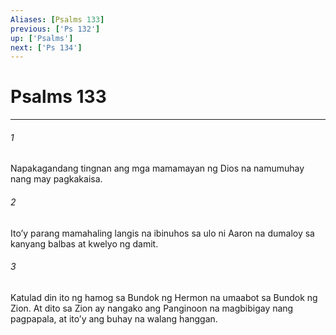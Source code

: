```yaml
---
Aliases: [Psalms 133]
previous: ['Ps 132']
up: ['Psalms']
next: ['Ps 134']
---
```

# Psalms 133

***


###### 1 


Napakagandang tingnan ang mga mamamayan ng Dios na namumuhay nang may pagkakaisa. 


###### 2 


Itoʼy parang mamahaling langis na ibinuhos sa ulo ni Aaron na dumaloy sa kanyang balbas at kwelyo ng damit. 


###### 3 


Katulad din ito ng hamog sa Bundok ng Hermon na umaabot sa Bundok ng Zion. At dito sa Zion ay nangako ang Panginoon na magbibigay nang pagpapala, at itoʼy ang buhay na walang hanggan.
